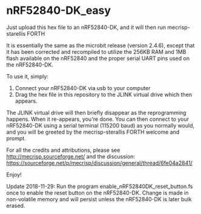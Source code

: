 # nRF52840-DK_easy
Just upload this hex file to an nRF52840-DK, and it will then run mecrisp-starellis FORTH

It is essentially the same as the microbit release (version 2.4.6), except that it has been corrected and recompiled to utilize the 256KB RAM and 1MB flash available on the nRF52840 and the proper serial UART pins used on the nRF52840-DK.

To use it, simply:

1. Connect your nRF52840-DK via usb to your computer
2. Drag the hex file in this repository to the JLINK virtual drive which then appears.

The JLINK virtual drive will then briefly disappear as the reprogramming happens.  When it re-appears, you're done.  You can then connect to your nRF52840-DK using a serial terminal (115200 baud) as you normally would, and you will be greeted by the mecrisp-sterallis FORTH welcome and prompt.

For all the credits and attributions, please see http://mecrisp.sourceforge.net/ and the discussion: https://sourceforge.net/p/mecrisp/discussion/general/thread/6fe04a2841/

Enjoy!

Update 2018-11-29: Run the program enable_nRF52840DK_reset_button.fs once to enable the reset button on the nRF52840-DK.  Change is 
made in non-volatile memory and will persist unless the nRF52840-DK is later bulk erased.

